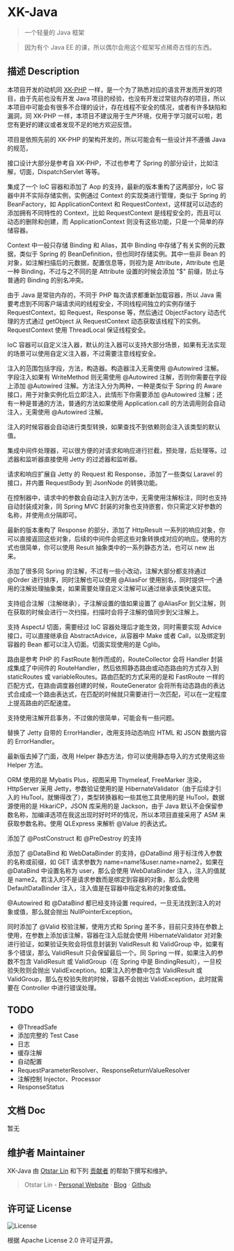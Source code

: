 # XK-Java

> 一个轻量的 Java 框架

> 因为有个 Java EE 的课，所以偶尔会用这个框架写点稀奇古怪的东西。

## 描述 Description

本项目开发的动机同 [XK-PHP](https://github.com/syfxlin/xkphp) 一样，是一个为了熟悉对应的语言开发而开发的项目，由于先前也没有开发 Java 项目的经验，也没有开发过常驻内存的项目，所以本项目中可能会有很多不合理的设计，存在线程不安全的情况，或者有许多缺陷和漏洞，同 XK-PHP 一样，本项目不建议用于生产环境，仅用于学习就可以啦，若您有更好的建议或者发现不足的地方欢迎反馈。

项目是依照先前的 XK-PHP 的架构开发的，所以可能会有一些设计并不遵循 Java 的规范，

接口设计大部分是参考自 XK-PHP，不过也参考了 Spring 的部分设计，比如注解，切面，DispatchServlet 等等。

集成了一个 IoC 容器和添加了 Aop 的支持，最新的版本重构了这两部分，IoC 容器中并不实际存储实例，实例通过 Context 的实现类进行管理，类似于 Spring 的 BeanFactory，如 ApplicationContext 和 RequestContext，这样就可以动态的添加拥有不同特性的 Context，比如 RequestContext 是线程安全的，而且可以动态的删除和创建，而 ApplicationContext 则没有这些功能，只是一个简单的存储容器。

Context 中一般只存储 Binding 和 Alias，其中 Binding 中存储了有关实例的元数据，类似于 Spring 的 BeanDefinition，但也同时存储实例。其中一些非 Bean 的对象，如注解扫描后的元数据，配置信息等，则视为是 Attribute，Attribute 也是一种 Binding，不过与之不同的是 Attribute 设置的时候会添加 "\$" 前缀，防止与普通的 Binding 的别名冲突。

由于 Java 是常驻内存的，不同于 PHP 每次请求都重新加载容器，所以 Java 需要考虑到不同客户端请求间的线程安全，不同线程间独立的实例存储于 RequestContext，如 Request，Response 等，然后通过 ObjectFactory 动态代理的方式通过 getObject 从 RequestContext 动态获取该线程下的实例。RequestContext 使用 ThreadLocal 保证线程安全。

IoC 容器可以自定义注入器，默认的注入器可以支持大部分场景，如果有无法实现的场景可以使用自定义注入器，不过需要注意线程安全。

注入的范围包括字段，方法，构造器。构造器注入无需使用 @Autowired 注解。字段注入如果有 WriteMethod 则无需使用 @Autowired 注解，否则你需要在字段上添加 @Autowired 注解。方法注入分为两种，一种是类似于 Spring 的 Aware 接口，用于对象实例化后立即注入，此情形下你需要添加 @Autowired 注解；还有一种是普通的方法，普通的方法如果使用 Application.call 的方法调用则会自动注入，无需使用 @Autowired 注解。

注入的时候容器会自动进行类型转换，如果查找不到依赖则会注入该类型的默认值。

集成中间件处理器，可以很方便的对请求和响应进行拦截，预处理，后处理等。过滤器和监听器直接使用 Jetty 的过滤器和监听器。

请求和响应扩展自 Jetty 的 Request 和 Response，添加了一些类似 Laravel 的接口，并内置 RequestBody 到 JsonNode 的转换功能。

在控制器中，请求中的参数会自动注入到方法中，无需使用注解标注，同时也支持自动封装成对象，同 Spring MVC 封装的对象也支持嵌套，你只需定义好参数的名称，并使用点分隔即可。

最新的版本重构了 Response 的部分，添加了 HttpResult 一系列的响应对象，你可以直接返回这些对象，后续的中间件会把这些对象转换成对应的响应。使用的方式也很简单，你可以使用 Result 抽象类中的一系列静态方法，也可以 new 出来。

添加了很多同 Spring 的注解，不过有一些小改动，注解大部分都支持通过 @Order 进行排序，同时注解也可以使用 @AliasFor 使用别名，同时提供一个通用的注解处理抽象类，如果需要处理自定义注解可以通过继承该类快速实现。

支持组合注解（注解继承），子注解设置的值如果设置了 @AliasFor 到父注解，则在获取的时候会进行一次扫描，扫描时会将子注解的值同步到父注解上。

支持 AspectJ 切面，需要经过 IoC 容器处理后才能生效，同时需要实现 Advice 接口，可以直接继承自 AbstractAdvice，从容器中 Make 或者 Call，以及绑定到容器的 Bean 都可以注入切面。切面实现使用的是 Cglib。

路由是参考 PHP 的 FastRoute 制作而成的，RouteCollector 会将 Handler 封装成集成了中间件的 RouteHandler，然后依照静态路由或动态路由的方式存入到 staticRoutes 或 variableRoutes。路由匹配的方式采用的是和 FastRoute 一样的匹配方式，在路由调度器创建的时候，RouteGenerator 会将所有动态路由的表达式合成成一个路由表达式，在匹配的时候就只需要进行一次匹配，可以在一定程度上提高路由的匹配速度。

支持使用注解开启事务，不过做的很简单，可能会有一些问题。

替换了 Jetty 自带的 ErrorHandler，改用支持动态响应 HTML 和 JSON 数据内容的 ErrorHandler。

最新版去掉了门面，改用 Helper 静态方法，你可以使用静态导入的方式使用这些 Helper 方法。

ORM 使用的是 Mybatis Plus，视图采用 Thymeleaf, FreeMarker 渲染，HttpServer 采用 Jetty，参数验证使用的是 HibernateValidator（由于后续才引入的 HuTool，就懒得改了），类型转换器和一些其他工具使用的是 HuTool，数据源使用的是 HikariCP，JSON 库采用的是 Jackson，由于 Java 默认不会保留参数名称，加编译选项在我这出现时好时坏的情况，所以本项目直接采用了 ASM 来获取参数名称。使用 QLExpress 来解析 @Value 的表达式。

添加了 @PostConstruct 和 @PreDestroy 的支持

添加了 @DataBind 和 WebDataBinder 的支持，@DataBind 用于标注传入参数的名称或前缀，如 GET 请求参数为 name=name1&user.name=name2，如果在 @DataBind 中设置名称为 user，那么会使用 WebDataBinder 注入，注入的值就是 name2。若注入的不是请求参数而是绑定到容器的对象，那么会使用 DefaultDataBinder 注入，注入值是在容器中指定名称的对象或值。

@Autowired 和 @DataBind 都已经支持设置 required，一旦无法找到注入的对象或值，那么就会抛出 NullPointerException。

同时添加了 @Valid 校验注解，使用方式和 Spring 差不多，目前只支持在参数上使用，在参数上添加该注解，容器在注入后就会使用 HibernateValidator 对对象进行验证，如果验证失败会将信息封装到 ValidResult 和 ValidGroup 中，如果有多个错误，那么 ValidResult 只会保留最后一个。同 Spring 一样，如果注入的参数不包含 ValidResult 或 ValidGroup（在 Spring 中是 BindingResult），一旦校验失败则会抛出 ValidException。如果注入的参数中包含 ValidResult 或 ValidGroup，那么在校验失败的时候，容器不会抛出 ValidException，此时就需要在 Controller 中进行错误处理。

## TODO

-   @ThreadSafe
-   添加完整的 Test Case
-   日志
-   缓存注解
-   自动配置
-   RequestParameterResolver、ResponseReturnValueResolver
-   注解控制 Injector、Processor
-   ResponseStatus

## 文档 Doc

暂无

## 维护者 Maintainer

XK-Java 由 [Otstar Lin](https://ixk.me/) 和下列 [贡献者](https://github.com/syfxlin/xkjava/graphs/contributors) 的帮助下撰写和维护。

> Otstar Lin - [Personal Website](https://ixk.me/) · [Blog](https://blog.ixk.me/) · [Github](https://github.com/syfxlin)

## 许可证 License

![License](https://img.shields.io/github/license/syfxlin/xkjava.svg?style=flat-square)

根据 Apache License 2.0 许可证开源。

